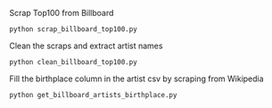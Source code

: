 Scrap Top100 from Billboard
``` shell
python scrap_billboard_top100.py
```

Clean the scraps and extract artist names
``` shell
python clean_billboard_top100.py
```

Fill the birthplace column in the artist csv by scraping from Wikipedia
``` shell
python get_billboard_artists_birthplace.py
```